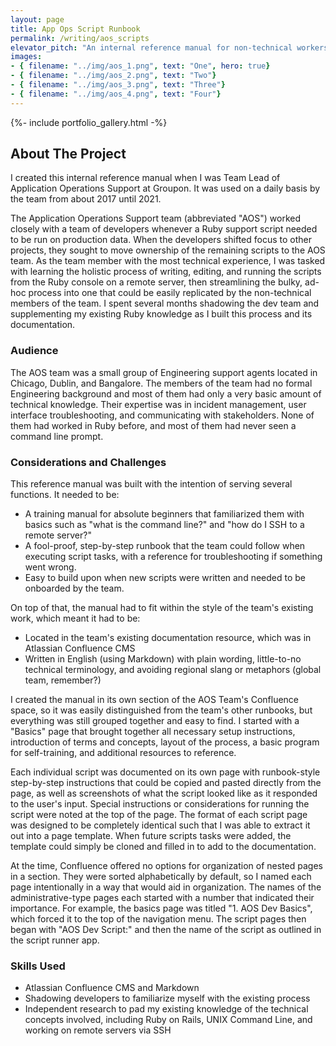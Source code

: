 ```yaml
---
layout: page
title: App Ops Script Runbook
permalink: /writing/aos_scripts
elevator_pitch: "An internal reference manual for non-technical workers to run Ruby"
images:
- { filename: "../img/aos_1.png", text: "One", hero: true}
- { filename: "../img/aos_2.png", text: "Two"}
- { filename: "../img/aos_3.png", text: "Three"}
- { filename: "../img/aos_4.png", text: "Four"}
---
```


{%- include portfolio_gallery.html -%}

## About The Project
I created this internal reference manual when I was Team Lead of Application Operations Support at Groupon. It was used on a daily basis by the team from about 2017 until 2021.

The Application Operations Support team (abbreviated "AOS") worked closely with a team of developers whenever a Ruby support script needed to be run on production data. When the developers shifted focus to other projects, they sought to move ownership of the remaining scripts to the AOS team. As the team member with the most technical experience, I was tasked with learning the holistic process of writing, editing, and running the scripts from the Ruby console on a remote server, then streamlining the bulky, ad-hoc process into one that could be easily replicated by the non-technical members of the team. I spent several months shadowing the dev team and supplementing my existing Ruby knowledge as I built this process and its documentation.

### Audience
The AOS team was a small group of Engineering support agents located in Chicago, Dublin, and Bangalore. The members of the team had no formal Engineering background and most of them had only a very basic amount of technical knowledge. Their expertise was in incident management, user interface troubleshooting, and communicating with stakeholders. None of them had worked in Ruby before, and most of them had never seen a command line prompt.

### Considerations and Challenges
This reference manual was built with the intention of serving several functions. It needed to be:
* A training manual for absolute beginners that familiarized them with basics such as "what is the command line?" and "how do I SSH to a remote server?"
* A fool-proof, step-by-step runbook that the team could follow when executing script tasks, with a reference for troubleshooting if something went wrong.
* Easy to build upon when new scripts were written and needed to be onboarded by the team.

On top of that, the manual had to fit within the style of the team's existing work, which meant it had to be:
* Located in the team's existing documentation resource, which was in Atlassian Confluence CMS
* Written in English (using Markdown) with plain wording, little-to-no technical terminology, and avoiding regional slang or metaphors (global team, remember?)

I created the manual in its own section of the AOS Team's Confluence space, so it was easily distinguished from the team's other runbooks, but everything was still grouped together and easy to find. I started with a "Basics" page that brought together all necessary setup instructions, introduction of terms and concepts, layout of the process, a basic program for self-training, and additional resources to reference.

Each individual script was documented on its own page with runbook-style step-by-step instructions that could be copied and pasted directly from the page, as well as screenshots of what the script looked like as it responded to the user's input. Special instructions or considerations for running the script were noted at the top of the page. The format of each script page was designed to be completely identical such that I was able to extract it out into a page template. When future scripts tasks were added, the template could simply be cloned and filled in to add to the documentation.

At the time, Confluence offered no options for organization of nested pages in a section. They were sorted alphabetically by default, so I named each page intentionally in a way that would aid in organization. The names of the administrative-type pages each started with a number that indicated their importance. For example, the basics page was titled "1. AOS Dev Basics", which forced it to the top of the navigation menu. The script pages then began with "AOS Dev Script:" and then the name of the script as outlined in the script runner app.

### Skills Used
* Atlassian Confluence CMS and Markdown
* Shadowing developers to familiarize myself with the existing process
* Independent research to pad my existing knowledge of the technical concepts involved, including Ruby on Rails, UNIX Command Line, and working on remote servers via SSH
